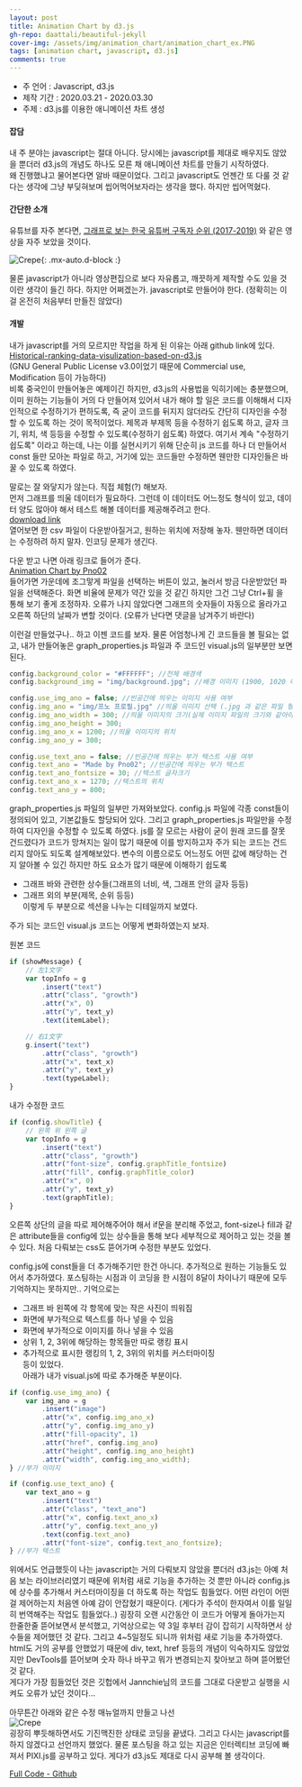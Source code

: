 ```yaml
---
layout: post
title: Animation Chart by d3.js
gh-repo: daattali/beautiful-jekyll
cover-img: /assets/img/animation_chart/animation_chart_ex.PNG
tags: [animation chart, javascript, d3.js]
comments: true
---
```


- 주 언어 : Javascript, d3.js
- 제작 기간 : 2020.03.21 - 2020.03.30
- 주제 : d3.js를 이용한 애니메이션 차트 생성

#### 잡담

내 주 분야는 javascript는 절대 아니다. 당시에는 javascript를 제대로 배우지도 않았을 뿐더러 
d3.js의 개념도 하나도 모른 채 애니메이션 차트를 만들기 시작하였다.   
왜 진행했냐고 물어본다면 알바 때문이었다. 그리고 javascript도 언젠간 또 다룰 것 같다는 생각에 
그냥 부딪혀보며 씹어먹어보자라는 생각을 했다. 하지만 씹어먹혔다.   

#### 간단한 소개   

유튜브를 자주 본다면, [그래프로 보는 한국 유튜버 구독자 순위 (2017-2019)](https://www.youtube.com/watch?v=OEo6KzvSFpI&ab_channel=MDM) 와 같은 영상을 자주 보았을 것이다.    

![Crepe](/assets/img/animation_chart/chart_example_in_youtube.PNG){: .mx-auto.d-block :}

물론 javascript가 아니라 영상편집으로 보다 자유롭고, 깨끗하게 제작할 수도 있을 것이란 생각이 들긴 하다. 
하지만 어쩌겠는가. javascript로 만들어야 한다. (정확히는 이걸 온전히 처음부터 만들진 않았다)   

#### 개발   

내가 javascript를 거의 모르지만 작업을 하게 된 이유는 아래 github link에 있다.   
[Historical-ranking-data-visulization-based-on-d3.js](https://github.com/Jannchie/Historical-ranking-data-visualization-based-on-d3.js.git)   
(GNU General Public License v3.0이었기 때문에 Commercial use, Modification 등이 가능하다)   
비록 중국인이 만들어놓은 예제이긴 하지만, d3.js의 사용법을 익히기에는 충분했으며, 
이미 원하는 기능들이 거의 다 만들어져 있어서 내가 해야 할 일은 코드를 이해해서 
디자인적으로 수정하기가 편하도록, 즉 굳이 코드를 뒤지지 않더라도 간단히 디자인을 
수정할 수 있도록 하는 것이 목적이었다. 제목과 부제목 등을 수정하기 쉽도록 하고, 
글자 크기, 위치, 색 등등을 수정할 수 있도록(수정하기 쉽도록) 하였다. 여기서 계속 
"수정하기 쉽도록" 이라고 하는데, 나는 이를 실현시키기 위해 단순히 js 코드를 하나 더 
만들어서 const 들만 모아논 파일로 하고, 거기에 있는 코드들만 수정하면 웬만한 디자인들은 
바꿀 수 있도록 하였다.   

말로는 잘 와닿지가 않는다. 직접 체험(?) 해보자.   
먼저 그래프를 띄울 데이터가 필요하다. 그런데 이 데이터도 어느정도 형식이 있고, 데이터 양도 많아야 해서 
테스트 해볼 데이터를 제공해주려고 한다.   
[download link](https://drive.google.com/uc?export=download&id=18mLfG2slJH3wbRQ_up7OM5FZ22b9H-Sj)   
열어보면 한 csv 파일이 다운받아질거고, 원하는 위치에 저장해 놓자. 웬만하면 데이터는 
수정하려 하지 말자. 인코딩 문제가 생긴다.   

다운 받고 나면 아래 링크로 들어가 준다.   
[Animation Chart by Pno02](/assets/animation_chart/bargraph.html)   
들어가면 가운데에 조그맣게 파일을 선택하는 버튼이 있고, 눌러서 방금 다운받았던 파일을 선택해준다. 
화면 비율에 문제가 약간 있을 것 같긴 하지만 그건 그냥 Ctrl+휠 을 통해 보기 좋게 조정하자. 
오류가 나지 않았다면 그래프의 숫자들이 자동으로 올라가고 오른쪽 하단의 날짜가 변할 것이다. (오류가 난다면 댓글을 남겨주기 바란다)   

이런걸 만들었구나.. 하고 이젠 코드를 보자. 물론 어엄청나게 긴 코드들을 볼 필요는 없고, 
내가 만들어놓은 graph_properties.js 파일과 주 코드인 visual.js의 일부분만 보면 된다.   
```javascript
config.background_color = "#FFFFFF"; //전체 배경색
config.background_img = "img/background.jpg"; //배경 이미지 (1900, 1020 이미지 적극 권장(아닐 경우 이미지 배치가 이상해집니다(자동 확대 및 축소 불가)))

config.use_img_ano = false; //빈공간에 띄우는 이미지 사용 여부
config.img_ano = "img/프노 프로필.jpg" //띄울 이미지 선택 (.jpg 과 같은 파일 형식 반드시 붙여주세요)
config.img_ano_width = 300; //띄울 이미지의 크기(실제 이미지 파일의 크기와 같아야 위치 선정이 올바르게 됩니다)
config.img_ano_height = 300;
config.img_ano_x = 1200; //띄울 이미지의 위치
config.img_ano_y = 300;

config.use_text_ano = false; //빈공간에 띄우는 부가 텍스트 사용 여부
config.text_ano = "Made by Pno02"; //빈공간에 띄우는 부가 텍스트
config.text_ano_fontsize = 30; //텍스트 글자크기
config.text_ano_x = 1270; //텍스트의 위치
config.text_ano_y = 800;
```
graph_properties.js 파일의 일부만 가져와보았다. config.js 파일에 각종 const들이 정의되어 있고, 기본값들도 할당되어 있다. 
그리고 graph_properties.js 파일만을 수정하여 디자인을 수정할 수 있도록 하였다. js를 잘 모르는 사람이 
굳이 원래 코드를 잘못 건드렸다가 코드가 망쳐지는 일이 많기 때문에 이를 방지하고자 주가 되는 코드는 건드리지 
않아도 되도록 설계해보았다. 변수의 이름으로도 어느정도 어떤 값에 해당하는 건지 알아볼 수 있긴 하지만 하도 요소가 
많기 때문에 이해하기 쉽도록   
- 그래프 바와 관련한 상수들(그래프의 너비, 색, 그래프 안의 글자 등등)
- 그래프 외의 부분(제목, 순위 등등)   
이렇게 두 부분으로 섹션을 나누는 디테일까지 보였다.   

주가 되는 코드인 visual.js 코드는 어떻게 변화하였는지 보자.   

원본 코드   
```javascript
if (showMessage) {
    // 左1文字
    var topInfo = g
        .insert("text")
        .attr("class", "growth")
        .attr("x", 0)
        .attr("y", text_y)
        .text(itemLabel);

    // 右1文字
    g.insert("text")
        .attr("class", "growth")
        .attr("x", text_x)
        .attr("y", text_y)
        .text(typeLabel);
}
```
내가 수정한 코드   
```javascript
if (config.showTitle) {
    // 왼쪽 위 왼쪽 글
    var topInfo = g
        .insert("text")
        .attr("class", "growth")
        .attr("font-size", config.graphTitle_fontsize)
        .attr("fill", config.graphTitle_color)
        .attr("x", 0)
        .attr("y", text_y)
        .text(graphTitle);
}
```
오른쪽 상단의 글을 따로 제어해주어야 해서 if문을 분리해 주었고, font-size나 
fill과 같은 attribute들을 config에 있는 상수들을 통해 보다 세부적으로 
제어하고 있는 것을 볼 수 있다. 처음 다뤄보는 css도 뜯어가며 수정한 부분도 있었다.    

config.js에 const들을 더 추가해주기만 한건 아니다. 추가적으로 원하는 기능들도 
있어서 추가하였다. 포스팅하는 시점과 이 코딩을 한 시점이 8달이 차이나기 때문에 
모두 기억하지는 못하지만.. 기억으로는   
- 그래프 바 왼쪽에 각 항목에 맞는 작은 사진이 띄워짐
- 화면에 부가적으로 텍스트를 하나 넣을 수 있음
- 화면에 부가적으로 이미지를 하나 넣을 수 있음
- 상위 1, 2, 3위에 해당하는 항목들만 따로 랭킹 표시
- 추가적으로 표시한 랭킹의 1, 2, 3위의 위치를 커스터마이징   
등이 있었다.    
아래가 내가 visual.js에 따로 추가해준 부분이다.    

```javascript
if (config.use_img_ano) {
    var img_ano = g
        .insert("image")
        .attr("x", config.img_ano_x)
        .attr("y", config.img_ano_y)
        .attr("fill-opacity", 1)
        .attr("href", config.img_ano)
        .attr("height", config.img_ano_height)
        .attr("width", config.img_ano_width);
} //부가 이미지

if (config.use_text_ano) {
    var text_ano = g
        .insert("text")
        .attr("class", "text_ano")
        .attr("x", config.text_ano_x)
        .attr("y", config.text_ano_y)
        .text(config.text_ano)
        .attr("font-size", config.text_ano_fontsize);
} //부가 텍스트
```   

위에서도 언급했듯이 나는 javascript는 거의 다뤄보지 않았을 뿐더러 d3.js는 아예 
처음 보는 라이브러리였기 때문에 위처럼 새로 기능을 추가하는 것 뿐만 아니라 config.js에 
상수를 추가해서 커스터마이징을 더 하도록 하는 작업도 힘들었다. 어떤 라인이 어떤걸 제어하는지 
처음엔 아예 감이 안잡혔기 때문이다. (게다가 주석이 한자여서 이를 일일히 번역해주는 작업도 힘들었다..) 
굉장히 오랜 시간동안 이 코드가 어떻게 돌아가는지 한줄한줄 뜯어보면서 분석했고, 기억상으로는 약 3일 후부터 
감이 잡히기 시작하면서 상수들을 제어했던 것 같다. 그리고 4~5일정도 되니까 위처럼 새로 기능을 추가하였다. 
html도 거의 공부를 안했었기 때문에 div, text, href 등등의 개념이 익숙하지도 않았었지만 DevTools를 뜯어보며 
숫자 하나 바꾸고 뭐가 변경되는지 찾아보고 하며 뜯어봤던 것 같다.     
게다가 가장 힘들었던 것은 깃헙에서 Jannchie님의 코드를 그대로 다운받고 실행을 시켜도 오류가 났던 것이다...   

아무튼간 아래와 같은 수정 매뉴얼까지 만들고 나선   
![Crepe](/assets/img/animation_chart/modification_manual.PNG)   
굉장히 뿌듯해하면서도 기진맥진한 상태로 코딩을 끝냈다. 그리고 다시는 javascript를 하지 않겠다고 
선언까지 했었다. 물론 포스팅을 하고 있는 지금은 인터렉티브 코딩에 빠져서 PIXI.js를 공부하고 있다. 
게다가 d3.js도 제대로 다시 공부해 볼 생각이다.   

[Full Code - Github](https://github.com/BranKein/Animation_chart_based_on_d3.js_by_Pno02.git)